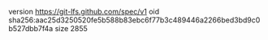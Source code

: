 version https://git-lfs.github.com/spec/v1
oid sha256:aac25d3250520fe5b588b83ebc6f77b3c489446a2266bed3bd9c0b527dbb7f4a
size 2855
